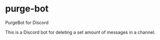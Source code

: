 # purge-bot
PurgeBot for Discord

This is a Discord bot for deleting a set amount of messages in a channel.

